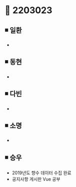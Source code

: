 # 📌 2203023

## ◾ 일환

- 



## ◾ 동현

- 




## ◾ 다빈

- 



## ◾ 소명

- 



## ◾ 승우

- 2019년도 향수 데이터 수집 완료
- 공지사항 게시판 Vue 공부

